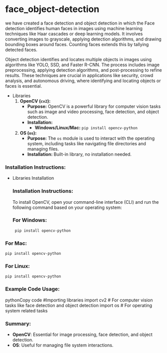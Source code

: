 # face_object-detection
we have created a face detection and object detection in which the Face detection identifies human faces in images using machine learning techniques like Haar cascades or deep learning models. It involves converting images to grayscale, applying detection algorithms, and drawing bounding boxes around faces. Counting faces extends this by tallying detected faces.

Object detection identifies and locates multiple objects in images using algorithms like YOLO, SSD, and Faster R-CNN. The process includes image preprocessing, applying detection algorithms, and post-processing to refine results. These techniques are crucial in applications like security, crowd analysis, and autonomous driving, where identifying and locating objects or faces is essential.

- Libraries
    1. **OpenCV (`cv2`):**
        - **Purpose:** OpenCV is a powerful library for computer vision tasks such as image and video processing, face detection, and object detection.
        - **Installation:**
            - **Windows/Linux/Mac:** `pip install opencv-python`
    2. **OS (`os`):**
        - **Purpose:** The `os` module is used to interact with the operating system, including tasks like navigating file directories and managing files.
        - **Installation:** Built-in library, no installation needed.
### Installation Instructions:

- Libraries Installation
    
    ### Installation Instructions:
    
    To install OpenCV, open your command-line interface (CLI) and run the following command based on your operating system:
    
    ### For Windows:
       pip install opencv-python

### For Mac:
    pip install opencv-python

### For Linux:
    pip install opencv-python

### Example Code Usage:
pythonCopy code
#Importing libraries
import cv2  # For computer vision tasks like face detection and object detection
import os   # For operating system related tasks

### Summary:
- **OpenCV**: Essential for image processing, face detection, and object detection.
- **OS**: Useful for managing file system interactions.

